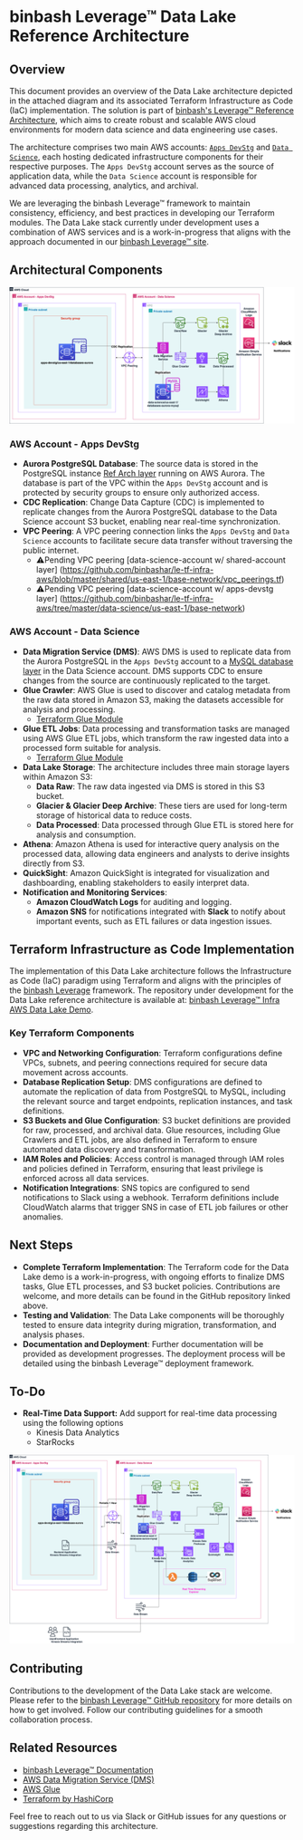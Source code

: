 # binbash Leverage™ Data Lake Reference Architecture

## Overview

This document provides an overview of the Data Lake architecture depicted in the attached diagram and
its associated Terraform Infrastructure as Code (IaC) implementation. The solution is part of 
[binbash's Leverage™ Reference Architecture](https://github.com/binbashar/le-tf-infra-aws), which 
aims to create robust and scalable AWS cloud environments for modern data science and data engineering
use cases.

The architecture comprises two main AWS accounts: 
[`Apps DevStg`](https://github.com/binbashar/le-tf-infra-aws/tree/master/apps-devstg) and 
[`Data Science`](https://github.com/binbashar/le-tf-infra-aws/tree/master/data-science), each hosting
dedicated infrastructure components for their respective purposes. The `Apps DevStg` account serves
as the source of application data, while the `Data Science` account is responsible for advanced data
processing, analytics, and archival.

We are leveraging the binbash Leverage™ framework to maintain consistency, efficiency, and best
practices in developing our Terraform modules. The Data Lake stack currently under development
uses a combination of AWS services and is a work-in-progress that aligns with the approach documented
in our [binbash Leverage™ site](https://leverage.binbash.co).

## Architectural Components

![binbash-logo](../../../@doc/figures/binbash-data-lake.png "binbash")

### AWS Account - Apps DevStg

- **Aurora PostgreSQL Database**: The source data is stored in the PostgreSQL instance
[Ref Arch layer](https://github.com/binbashar/le-tf-infra-aws/tree/feature/data-science-data-lake-ref-arch/apps-devstg/us-east-1/databases-aurora) running on AWS Aurora. 
The database is part of the VPC within the `Apps DevStg` account and is protected by security groups to ensure
only authorized access.
- **CDC Replication**: Change Data Capture (CDC) is implemented to replicate changes from the Aurora PostgreSQL
database to the Data Science account S3 bucket, enabling near real-time synchronization.
- **VPC Peering**: A VPC peering connection links the `Apps DevStg` and `Data Science` accounts to facilitate
secure data transfer without traversing the public internet.
  - ⚠️Pending VPC peering [data-science-account w/ shared-account layer] (https://github.com/binbashar/le-tf-infra-aws/blob/master/shared/us-east-1/base-network/vpc_peerings.tf) 
  - ⚠️Pending VPC peering [data-science-account w/ apps-devstg layer] (https://github.com/binbashar/le-tf-infra-aws/tree/master/data-science/us-east-1/base-network) 

### AWS Account - Data Science

- **Data Migration Service (DMS)**: AWS DMS is used to replicate data from the Aurora PostgreSQL in the `Apps DevStg` 
account to a [MySQL database layer](https://github.com/binbashar/le-tf-infra-aws/tree/feature/data-science-data-lake-ref-arch/data-science/us-east-1/databases-aurora-mysql--) 
in the Data Science account. DMS supports CDC to ensure changes from the source are
continuously replicated to the target.
- **Glue Crawler**: AWS Glue is used to discover and catalog metadata from the raw data stored
in Amazon S3, making the datasets accessible for analysis and processing.
  - [Terraform Glue Module](https://github.com/binbashar/terraform-aws-glue) 
- **Glue ETL Jobs**: Data processing and transformation tasks are managed using AWS Glue 
ETL jobs, which transform the raw ingested data into a processed form suitable for analysis.
  - [Terraform Glue Module](https://github.com/binbashar/terraform-aws-glue)  
- **Data Lake Storage**: The architecture includes three main storage layers within Amazon S3:
  - **Data Raw**: The raw data ingested via DMS is stored in this S3 bucket.
  - **Glacier & Glacier Deep Archive**: These tiers are used for long-term storage of historical
  data to reduce costs.
  - **Data Processed**: Data processed through Glue ETL is stored here for analysis and consumption.
- **Athena**: Amazon Athena is used for interactive query analysis on the processed data, allowing data 
engineers and analysts to derive insights directly from S3.
- **QuickSight**: Amazon QuickSight is integrated for visualization and dashboarding, enabling stakeholders
to easily interpret data.
- **Notification and Monitoring Services**:
  - **Amazon CloudWatch Logs** for auditing and logging.
  - **Amazon SNS** for notifications integrated with **Slack** to notify about important events, 
  such as ETL failures or data ingestion issues.
 
## Terraform Infrastructure as Code Implementation

The implementation of this Data Lake architecture follows the Infrastructure as Code (IaC) paradigm
using Terraform and aligns with the principles of the [binbash Leverage](https://leverage.binbash.co) 
framework. The repository under development for the Data Lake reference architecture is 
available at: [binbash Leverage™ Infra AWS Data Lake Demo](https://github.com/binbashar/le-tf-infra-aws/tree/feature/data-science-data-lake-ref-arch).

### Key Terraform Components

- **VPC and Networking Configuration**: Terraform configurations define VPCs, subnets, and peering
connections required for secure data movement across accounts.
- **Database Replication Setup**: DMS configurations are defined to automate the replication of data
from PostgreSQL to MySQL, including the relevant source and target endpoints, replication instances, 
and task definitions.
- **S3 Buckets and Glue Configuration**: S3 bucket definitions are provided for raw, processed,
and archival data. Glue resources, including Glue Crawlers and ETL jobs, are also defined in
Terraform to ensure automated data discovery and transformation.
- **IAM Roles and Policies**: Access control is managed through IAM roles and policies defined
in Terraform, ensuring that least privilege is enforced across all data services.
- **Notification Integrations**: SNS topics are configured to send notifications to Slack using 
a webhook. Terraform definitions include CloudWatch alarms that trigger SNS in case of ETL job
failures or other anomalies.

## Next Steps

- **Complete Terraform Implementation**: The Terraform code for the Data Lake demo is a work-in-progress, with ongoing efforts to finalize DMS tasks, Glue ETL processes, and S3 bucket policies. Contributions are welcome, and more details can be found in the GitHub repository linked above.
- **Testing and Validation**: The Data Lake components will be thoroughly tested to ensure data integrity during migration, transformation, and analysis phases.
- **Documentation and Deployment**: Further documentation will be provided as development progresses. The deployment process will be detailed using the binbash Leverage™ deployment framework.

## To-Do

- **Real-Time Data Support:** Add support for real-time data processing using the following options
  - Kinesis Data Analytics
  - StarRocks

![binbash-logo](../../../@doc/figures/binbash-data-lake-realtime.png "binbash")

## Contributing

Contributions to the development of the Data Lake stack are welcome. 
Please refer to the [binbash Leverage™ GitHub repository](https://github.com/binbashar/le-tf-infra-aws) for more 
details on how to get involved. Follow our contributing guidelines for a smooth collaboration process.

## Related Resources

- [binbash Leverage™ Documentation](https://leverage.binbash.co)
- [AWS Data Migration Service (DMS)](https://aws.amazon.com/dms/)
- [AWS Glue](https://aws.amazon.com/glue/)
- [Terraform by HashiCorp](https://www.terraform.io/)

Feel free to reach out to us via Slack or GitHub issues for any questions or suggestions 
regarding this architecture.


